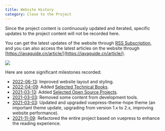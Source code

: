 ```yaml
---
title: Website History
category: Close to the Project
---
```


Since the project content is continuously updated and iterated, specific updates to the project content will not be recorded here.

You can get the latest updates of the website through [RSS Subscription](https://javaguide.cn/feed.json), and you can also access the latest articles on the website through [https://javaguide.cn/article/](https://javaguide.cn/article/).

![](https://oss.javaguide.cn/github/javaguideimage-20220614172338606.png)

Here are some significant milestones recorded:

- [2022-06-13](https://github.com/Snailclimb/JavaGuide/commit/83efb36fb56d197f2c4b471084b884c6a4f23e37): Improved website layout and styling.
- [2022-04-09](https://github.com/Snailclimb/JavaGuide/commit/618477f96c4a976cfe5a3bba2f646c0d20e3137e): Added [Selected Technical Books](https://javaguide.cn/books/).
- [2021-03-13](https://github.com/Snailclimb/JavaGuide/commit/5c45af9c7a7cff0d3bc905b09b3bc42f2ee8a88a): Added [Selected Open Source Projects](https://javaguide.cn/open-source-project/).
- [2021-03-03](https://github.com/Snailclimb/JavaGuide/commit/827996e7722fd51718863d4bee156a8c6c759ff5): Removed some content from development tools.
- [2021-03-03](https://github.com/Snailclimb/JavaGuide/commit/5a5f8ccb3bfb8d6ba8ac41295f1a1e4555395260): Updated and upgraded vuepress-theme-hope theme (an important theme update, upgrading from version 1.x to 2.x, improving website performance).
- [2021-11-09](https://github.com/Snailclimb/JavaGuide/commit/dc45389934b7763f4f9789168f71c72ef303d3c4): Refactored the entire project based on vuepress to enhance the reading experience.
